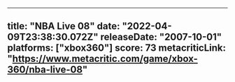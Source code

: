 
---
title: "NBA Live 08"
date: "2022-04-09T23:38:30.072Z"
releaseDate: "2007-10-01"
platforms: ["xbox360"]
score: 73
metacriticLink: "https://www.metacritic.com/game/xbox-360/nba-live-08"
---
